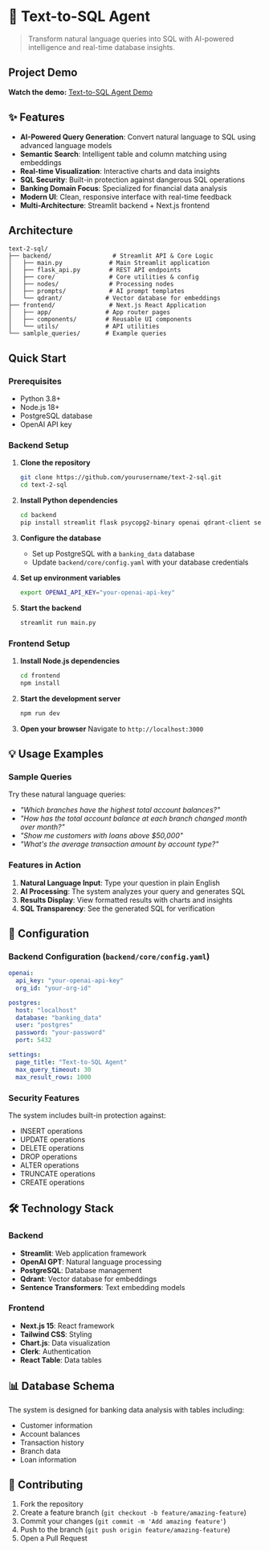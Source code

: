 # 🔷 Text-to-SQL Agent

> Transform natural language queries into SQL with AI-powered intelligence and real-time database insights.

## Project Demo

**Watch the demo:** [Text-to-SQL Agent Demo](https://drive.google.com/file/d/1l8nSv0MfKnzmMLMbCY9QcfcDGKta4kzp/view?usp=sharing)

## ✨ Features

- **AI-Powered Query Generation**: Convert natural language to SQL using advanced language models
- **Semantic Search**: Intelligent table and column matching using embeddings
- **Real-time Visualization**: Interactive charts and data insights
- **SQL Security**: Built-in protection against dangerous SQL operations
- **Banking Domain Focus**: Specialized for financial data analysis
- **Modern UI**: Clean, responsive interface with real-time feedback
- **Multi-Architecture**: Streamlit backend + Next.js frontend

## Architecture

```
text-2-sql/
├── backend/                 # Streamlit API & Core Logic
│   ├── main.py             # Main Streamlit application
│   ├── flask_api.py        # REST API endpoints
│   ├── core/               # Core utilities & config
│   ├── nodes/              # Processing nodes
│   ├── prompts/            # AI prompt templates
│   └── qdrant/            # Vector database for embeddings
├── frontend/               # Next.js React Application
│   ├── app/               # App router pages
│   ├── components/        # Reusable UI components
│   └── utils/             # API utilities
└── samlple_queries/       # Example queries
```

## Quick Start

### Prerequisites

- Python 3.8+
- Node.js 18+
- PostgreSQL database
- OpenAI API key

### Backend Setup

1. **Clone the repository**
   ```bash
   git clone https://github.com/yourusername/text-2-sql.git
   cd text-2-sql
   ```

2. **Install Python dependencies**
   ```bash
   cd backend
   pip install streamlit flask psycopg2-binary openai qdrant-client sentence-transformers pyyaml
   ```

3. **Configure the database**
   - Set up PostgreSQL with a `banking_data` database
   - Update `backend/core/config.yaml` with your database credentials

4. **Set up environment variables**
   ```bash
   export OPENAI_API_KEY="your-openai-api-key"
   ```

5. **Start the backend**
   ```bash
   streamlit run main.py
   ```

### Frontend Setup

1. **Install Node.js dependencies**
   ```bash
   cd frontend
   npm install
   ```

2. **Start the development server**
   ```bash
   npm run dev
   ```

3. **Open your browser**
   Navigate to `http://localhost:3000`

## 💡 Usage Examples

### Sample Queries

Try these natural language queries:

- *"Which branches have the highest total account balances?"*
- *"How has the total account balance at each branch changed month over month?"*
- *"Show me customers with loans above $50,000"*
- *"What's the average transaction amount by account type?"*

### Features in Action

1. **Natural Language Input**: Type your question in plain English
2. **AI Processing**: The system analyzes your query and generates SQL
3. **Results Display**: View formatted results with charts and insights
4. **SQL Transparency**: See the generated SQL for verification

## 🔧 Configuration

### Backend Configuration (`backend/core/config.yaml`)

```yaml
openai:
  api_key: "your-openai-api-key"
  org_id: "your-org-id"

postgres:
  host: "localhost"
  database: "banking_data"
  user: "postgres"
  password: "your-password"
  port: 5432

settings:
  page_title: "Text-to-SQL Agent"
  max_query_timeout: 30
  max_result_rows: 1000
```

### Security Features

The system includes built-in protection against:
- INSERT operations
- UPDATE operations  
- DELETE operations
- DROP operations
- ALTER operations
- TRUNCATE operations
- CREATE operations

## 🛠️ Technology Stack

### Backend
- **Streamlit**: Web application framework
- **OpenAI GPT**: Natural language processing
- **PostgreSQL**: Database management
- **Qdrant**: Vector database for embeddings
- **Sentence Transformers**: Text embedding models

### Frontend
- **Next.js 15**: React framework
- **Tailwind CSS**: Styling
- **Chart.js**: Data visualization
- **Clerk**: Authentication
- **React Table**: Data tables

## 📊 Database Schema

The system is designed for banking data analysis with tables including:
- Customer information
- Account balances
- Transaction history
- Branch data
- Loan information

## 🤝 Contributing

1. Fork the repository
2. Create a feature branch (`git checkout -b feature/amazing-feature`)
3. Commit your changes (`git commit -m 'Add amazing feature'`)
4. Push to the branch (`git push origin feature/amazing-feature`)
5. Open a Pull Request